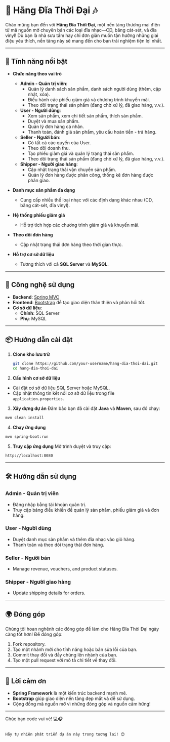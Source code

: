 # 🎵 Hãng Đĩa Thời Đại 🎶  

Chào mừng bạn đến với **Hãng Đĩa Thời Đại**, một nền tảng thương mại điện tử mã nguồn mở chuyên bán các loại đĩa nhạc—CD, băng cát-sét, và đĩa vinyl! Dù bạn là nhà sưu tầm hay chỉ đơn giản muốn tận hưởng những giai điệu yêu thích, nền tảng này sẽ mang đến cho bạn trải nghiệm tiện lợi nhất.  

---

## 🌟 Tính năng nổi bật  

- **Chức năng theo vai trò**  
  - **Admin - Quản trị viên**:  
    - Quản lý danh sách sản phẩm, danh sách người dùng (thêm, cập nhật, xóa).  
    - Điều hành các phiếu giảm giá và chương trình khuyến mãi.  
    - Theo dõi trạng thái sản phẩm (đang chờ xử lý, đã giao hàng, v.v.).  
  - **User - Người dùng**:
    - Xem sản phẩm, xem chi tiết sản phẩm, thích sản phẩm.
    - Duyệt và mua sản phẩm.  
    - Quản lý đơn hàng cá nhân.
    - Thanh toán, đánh giá sản phẩm, yêu cầu hoàn tiền - trả hàng.
  - **Seller - Người bán**:
    - Có tất cả các quyền của User.  
    - Theo dõi doanh thu.  
    - Tạo phiếu giảm giá và quản lý trạng thái sản phẩm.
    - Theo dõi trạng thái sản phẩm (đang chờ xử lý, đã giao hàng, v.v.).
  - **Shipper - Người giao hàng**:  
    - Cập nhật trạng thái vận chuyển sản phẩm.
    - Quản lý đơn hàng được phân công, thống kê đơn hàng được phân giao.

- **Danh mục sản phẩm đa dạng**  
  - Cung cấp nhiều thể loại nhạc với các định dạng khác nhau (CD, băng cát-sét, đĩa vinyl).  

- **Hệ thống phiếu giảm giá**  
  - Hỗ trợ tích hợp các chương trình giảm giá và khuyến mãi.  

- **Theo dõi đơn hàng**  
  - Cập nhật trạng thái đơn hàng theo thời gian thực.  

- **Hỗ trợ cơ sở dữ liệu**  
  - Tương thích với cả **SQL Server** và **MySQL**.  

---

## 🚀 Công nghệ sử dụng  

- **Backend**: [Spring MVC](https://spring.io/projects/spring-framework)  
- **Frontend**: [Bootstrap](https://getbootstrap.com/) để tạo giao diện thân thiện và phản hồi tốt.  
- **Cơ sở dữ liệu**:  
  - **Chính**: SQL Server  
  - **Phụ**: MySQL  

---

## 📦 Hướng dẫn cài đặt  

1. **Clone kho lưu trữ**  
   ```bash  
   git clone https://github.com/your-username/hang-dia-thoi-dai.git  
   cd hang-dia-thoi-dai
   ```
2. **Cấu hình cơ sở dữ liệu**
- Cài đặt cơ sở dữ liệu SQL Server hoặc MySQL.
- Cập nhật thông tin kết nối cơ sở dữ liệu trong file `application.properties`.

3. **Xây dựng dự án**
Đảm bảo bạn đã cài đặt **Java** và **Maven**, sau đó chạy:
```bash
mvn clean install
```

4. **Chạy ứng dụng**
```bash
mvn spring-boot:run
```

5. **Truy cập ứng dụng**
Mở trình duyệt và truy cập:
```
http://localhost:8080
```

---

## 🛠 Hướng dẫn sử dụng

### Admin - Quản trị viên
- Đăng nhập bằng tài khoản quản trị.
- Truy cập bảng điều khiển để quản lý sản phẩm, phiếu giảm giá và đơn hàng.

### User - Người dùng
- Duyệt danh mục sản phẩm và thêm đĩa nhạc vào giỏ hàng.
- Thanh toán và theo dõi trạng thái đơn hàng.

### Seller - Người bán
- Manage revenue, vouchers, and product statuses.

### Shipper - Người giao hàng
- Update shipping details for orders.

---

## 🌍 Đóng góp

Chúng tôi hoan nghênh các đóng góp để làm cho Hãng Đĩa Thời Đại ngày càng tốt hơn! Để đóng góp:

1. Fork repository.
2. Tạo một nhánh mới cho tính năng hoặc bản sửa lỗi của bạn.
3. Commit thay đổi và đẩy chúng lên nhánh của bạn.
4. Tạo một pull request với mô tả chi tiết về thay đổi.

---

## 🙏 Lời cảm ơn

- **Spring Framework** là một kiến trúc backend mạnh mẽ.
- **Bootstrap** giúp giao diện nền tảng đẹp mắt và dễ sử dụng.
- Cộng đồng mã nguồn mở vì những đóng góp và nguồn cảm hứng!

---

Chúc bạn code vui vẻ! 💻🎧
```

Hãy tự nhiên phát triển dự án này trong tương lai! 😊
